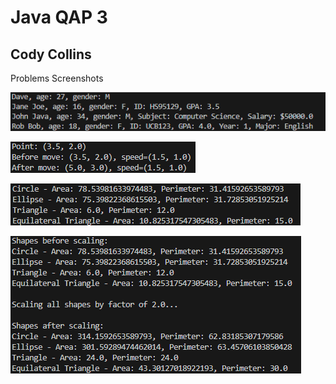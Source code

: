 # Java QAP 3
## Cody Collins

Problems Screenshots

![problem 1 screenshot](Images/problem1.png)

![problem 2 screenshot](Images/problem2.png)

![problem 3 screenshot](Images/problem3.png)

![problem 4 screenshot](Images/problem4.png)